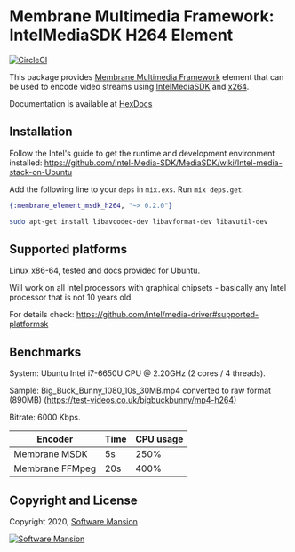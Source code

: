 # Membrane Multimedia Framework: IntelMediaSDK H264 Element

[![CircleCI](https://circleci.com/gh/membraneframework/membrane-element-msdk-h264.svg?style=svg)](https://circleci.com/gh/membraneframework/membrane-element-MSDK-h264)

This package provides [Membrane Multimedia Framework](https://membraneframework.org)
element that can be used to encode video streams using [IntelMediaSDK](https://www.IntelMediaSDK.org)
and [x264](https://www.videolan.org/developers/x264.html).

Documentation is available at [HexDocs](https://hexdocs.pm/membrane_element_msdk_h264/)

## Installation

Follow the Intel's guide to get the runtime and development environment installed:
https://github.com/Intel-Media-SDK/MediaSDK/wiki/Intel-media-stack-on-Ubuntu

Add the following line to your `deps` in `mix.exs`. Run `mix deps.get`.

```elixir
{:membrane_element_msdk_h264, "~> 0.2.0"}
```

```bash
sudo apt-get install libavcodec-dev libavformat-dev libavutil-dev
```

## Supported platforms

Linux x86-64, tested and docs provided for Ubuntu.

Will work on all Intel processors with graphical chipsets - basically any Intel processor that is not 10 years old.

For details check: https://github.com/intel/media-driver#supported-platformsk

## Benchmarks

System: Ubuntu Intel i7-6650U CPU @ 2.20GHz (2 cores / 4 threads).

Sample: Big_Buck_Bunny_1080_10s_30MB.mp4 converted to raw format (890MB) (https://test-videos.co.uk/bigbuckbunny/mp4-h264)

Bitrate: 6000 Kbps.

Encoder | Time | CPU usage
------- | ---- | ---------
Membrane MSDK | 5s | 250%
Membrane FFMpeg | 20s | 400%

## Copyright and License

Copyright 2020, [Software Mansion](https://swmansion.com/?utm_source=git&utm_medium=readme&utm_campaign=membrane)

[![Software Mansion](https://membraneframework.github.io/static/logo/swm_logo_readme.png)](https://swmansion.com/?utm_source=git&utm_medium=readme&utm_campaign=membrane)
